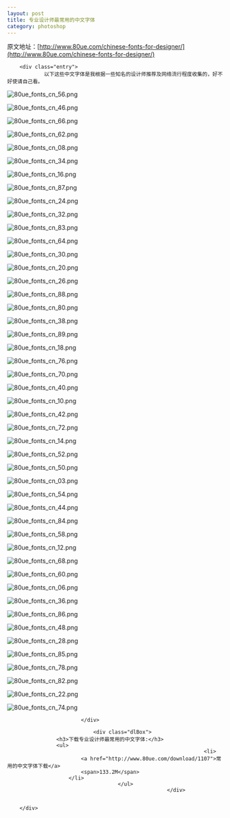 ```yaml
---
layout: post
title: 专业设计师最常用的中文字体
category: photoshop
---
```


原文地址：[http://www.80ue.com/chinese-fonts-for-designer/](http://www.80ue.com/chinese-fonts-for-designer/)


<div class="post" id="post-1086">
			

		<div class="entry">
				以下这些中文字体是我根据一些知名的设计师推荐及网络流行程度收集的，好不好使请自己看。
<p><img src="http://img.80ue.com/fonts/cn/80ue_fonts_cn_56.png" alt="80ue_fonts_cn_56.png"></p><p><img src="http://img.80ue.com/fonts/cn/80ue_fonts_cn_46.png" alt="80ue_fonts_cn_46.png"></p><p><img src="http://img.80ue.com/fonts/cn/80ue_fonts_cn_66.png" alt="80ue_fonts_cn_66.png"></p><p><img src="http://img.80ue.com/fonts/cn/80ue_fonts_cn_62.png" alt="80ue_fonts_cn_62.png"></p><p><img src="http://img.80ue.com/fonts/cn/80ue_fonts_cn_08.png" alt="80ue_fonts_cn_08.png"></p><p><img src="http://img.80ue.com/fonts/cn/80ue_fonts_cn_34.png" alt="80ue_fonts_cn_34.png"></p><p><img src="http://img.80ue.com/fonts/cn/80ue_fonts_cn_16.png" alt="80ue_fonts_cn_16.png"></p><p><img src="http://img.80ue.com/fonts/cn/80ue_fonts_cn_87.png" alt="80ue_fonts_cn_87.png"></p><p><img src="http://img.80ue.com/fonts/cn/80ue_fonts_cn_24.png" alt="80ue_fonts_cn_24.png"></p><p><img src="http://img.80ue.com/fonts/cn/80ue_fonts_cn_32.png" alt="80ue_fonts_cn_32.png"></p><p><img src="http://img.80ue.com/fonts/cn/80ue_fonts_cn_83.png" alt="80ue_fonts_cn_83.png"></p><p><img src="http://img.80ue.com/fonts/cn/80ue_fonts_cn_64.png" alt="80ue_fonts_cn_64.png"></p><p><img src="http://img.80ue.com/fonts/cn/80ue_fonts_cn_30.png" alt="80ue_fonts_cn_30.png"></p><p><img src="http://img.80ue.com/fonts/cn/80ue_fonts_cn_20.png" alt="80ue_fonts_cn_20.png"></p><p><img src="http://img.80ue.com/fonts/cn/80ue_fonts_cn_26.png" alt="80ue_fonts_cn_26.png"></p><p><img src="http://img.80ue.com/fonts/cn/80ue_fonts_cn_88.png" alt="80ue_fonts_cn_88.png"></p><p><img src="http://img.80ue.com/fonts/cn/80ue_fonts_cn_80.png" alt="80ue_fonts_cn_80.png"></p><p><img src="http://img.80ue.com/fonts/cn/80ue_fonts_cn_38.png" alt="80ue_fonts_cn_38.png"></p><p><img src="http://img.80ue.com/fonts/cn/80ue_fonts_cn_89.png" alt="80ue_fonts_cn_89.png"></p><p><img src="http://img.80ue.com/fonts/cn/80ue_fonts_cn_18.png" alt="80ue_fonts_cn_18.png"></p><p><img src="http://img.80ue.com/fonts/cn/80ue_fonts_cn_76.png" alt="80ue_fonts_cn_76.png"></p><p><img src="http://img.80ue.com/fonts/cn/80ue_fonts_cn_70.png" alt="80ue_fonts_cn_70.png"></p><p><img src="http://img.80ue.com/fonts/cn/80ue_fonts_cn_40.png" alt="80ue_fonts_cn_40.png"></p><p><img src="http://img.80ue.com/fonts/cn/80ue_fonts_cn_10.png" alt="80ue_fonts_cn_10.png"></p><p><img src="http://img.80ue.com/fonts/cn/80ue_fonts_cn_42.png" alt="80ue_fonts_cn_42.png"></p><p><img src="http://img.80ue.com/fonts/cn/80ue_fonts_cn_72.png" alt="80ue_fonts_cn_72.png"></p><p><img src="http://img.80ue.com/fonts/cn/80ue_fonts_cn_14.png" alt="80ue_fonts_cn_14.png"></p><p><img src="http://img.80ue.com/fonts/cn/80ue_fonts_cn_52.png" alt="80ue_fonts_cn_52.png"></p><p><img src="http://img.80ue.com/fonts/cn/80ue_fonts_cn_50.png" alt="80ue_fonts_cn_50.png"></p><p><img src="http://img.80ue.com/fonts/cn/80ue_fonts_cn_03.png" alt="80ue_fonts_cn_03.png"></p><p><img src="http://img.80ue.com/fonts/cn/80ue_fonts_cn_54.png" alt="80ue_fonts_cn_54.png"></p><p><img src="http://img.80ue.com/fonts/cn/80ue_fonts_cn_44.png" alt="80ue_fonts_cn_44.png"></p><p><img src="http://img.80ue.com/fonts/cn/80ue_fonts_cn_84.png" alt="80ue_fonts_cn_84.png"></p><p><img src="http://img.80ue.com/fonts/cn/80ue_fonts_cn_58.png" alt="80ue_fonts_cn_58.png"></p><p><img src="http://img.80ue.com/fonts/cn/80ue_fonts_cn_12.png" alt="80ue_fonts_cn_12.png"></p><p><img src="http://img.80ue.com/fonts/cn/80ue_fonts_cn_68.png" alt="80ue_fonts_cn_68.png"></p><p><img src="http://img.80ue.com/fonts/cn/80ue_fonts_cn_60.png" alt="80ue_fonts_cn_60.png"></p><p><img src="http://img.80ue.com/fonts/cn/80ue_fonts_cn_06.png" alt="80ue_fonts_cn_06.png"></p><p><img src="http://img.80ue.com/fonts/cn/80ue_fonts_cn_36.png" alt="80ue_fonts_cn_36.png"></p><p><img src="http://img.80ue.com/fonts/cn/80ue_fonts_cn_86.png" alt="80ue_fonts_cn_86.png"></p><p><img src="http://img.80ue.com/fonts/cn/80ue_fonts_cn_48.png" alt="80ue_fonts_cn_48.png"></p><p><img src="http://img.80ue.com/fonts/cn/80ue_fonts_cn_28.png" alt="80ue_fonts_cn_28.png"></p><p><img src="http://img.80ue.com/fonts/cn/80ue_fonts_cn_85.png" alt="80ue_fonts_cn_85.png"></p><p><img src="http://img.80ue.com/fonts/cn/80ue_fonts_cn_78.png" alt="80ue_fonts_cn_78.png"></p><p><img src="http://img.80ue.com/fonts/cn/80ue_fonts_cn_82.png" alt="80ue_fonts_cn_82.png"></p><p><img src="http://img.80ue.com/fonts/cn/80ue_fonts_cn_22.png" alt="80ue_fonts_cn_22.png"></p><p><img src="http://img.80ue.com/fonts/cn/80ue_fonts_cn_74.png" alt="80ue_fonts_cn_74.png"></p>

							</div>

								<div class="dlBox">
					<h3>下载专业设计师最常用的中文字体:</h3>
					<ul>
																    <li>
							<a href="http://www.80ue.com/download/1107">常用的中文字体下载</a>
					    	<span>133.2M</span>
					    </li>
										</ul>
														</div>


		</div>